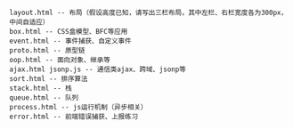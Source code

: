     layout.html -- 布局（假设高度已知，请写出三栏布局，其中左栏、右栏宽度各为300px，中间自适应）
    box.html -- CSS盒模型、BFC等应用
    event.html -- 事件捕获、自定义事件
    proto.html -- 原型链
    oop.html -- 面向对象、继承等
    ajax.html jsonp.js -- 通信类ajax、跨域、jsonp等
    sort.html -- 排序算法
    stack.html -- 栈
    queue.html -- 队列
    process.html -- js运行机制（异步相关）
    error.html -- 前端错误捕获、上报练习